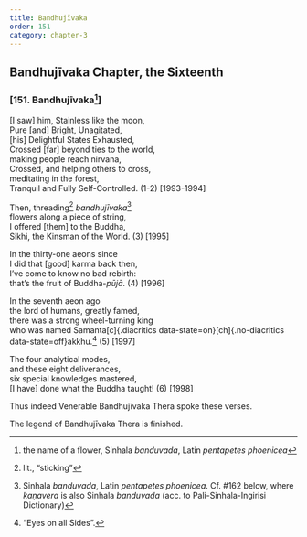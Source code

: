 ```yaml
---
title: Bandhujīvaka
order: 151
category: chapter-3
---
```


## Bandhujīvaka Chapter, the Sixteenth

### \[151. Bandhujīvaka[^1]\]

\[I saw\] him, Stainless like the moon,  
Pure \[and\] Bright, Unagitated,  
\[his\] Delightful States Exhausted,  
Crossed \[far\] beyond ties to the world,  
making people reach nirvana,  
Crossed, and helping others to cross,  
meditating in the forest,  
Tranquil and Fully Self-Controlled. (1-2) \[1993-1994\]

Then, threading[^2] *bandhujīvaka*[^3]  
flowers along a piece of string,  
I offered \[them\] to the Buddha,  
Sikhi, the Kinsman of the World. (3) \[1995\]

In the thirty-one aeons since  
I did that \[good\] karma back then,  
I’ve come to know no bad rebirth:  
that’s the fruit of Buddha-*pūjā*. (4) \[1996\]

In the seventh aeon ago  
the lord of humans, greatly famed,  
there was a strong wheel-turning king  
who was named Samanta[c]{.diacritics data-state=on}[ch]{.no-diacritics data-state=off}akkhu.[^4] (5) \[1997\]

The four analytical modes,  
and these eight deliverances,  
six special knowledges mastered,  
\[I have\] done what the Buddha taught! (6) \[1998\]

Thus indeed Venerable Bandhujīvaka Thera spoke these verses.

The legend of Bandhujīvaka Thera is finished.

[^1]: the name of a flower, Sinhala *banduvada*, Latin *pentapetes phoenicea*

[^2]: lit., “sticking”

[^3]: Sinhala *banduvada*, Latin *pentapetes phoenicea*. Cf. \#162 below, where *kaṇavera* is also Sinhala *banduvada* (acc. to Pali-Sinhala-Ingirisi Dictionary)

[^4]: “Eyes on all Sides”.
